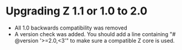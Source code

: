 # Upgrading Z 1.1 or 1.0 to 2.0 #

* All 1.0 backwards compatibility was removed
* A version check was added. You should add a line containing "# @version '>=2.0,<3'" to make sure a compatible Z core
  is used.
